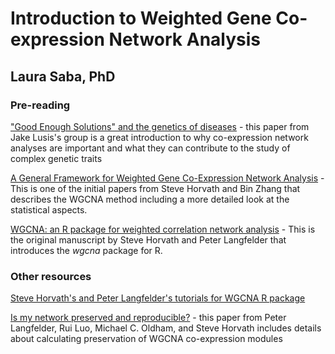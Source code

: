 # Introduction to Weighted Gene Co-expression Network Analysis

## Laura Saba, PhD

### Pre-reading
["Good Enough Solutions" and the genetics of diseases](https://pubmed.ncbi.nlm.nih.gov/22859671/) - this paper from Jake Lusis's group is a great introduction to why co-expression network analyses are important and what they can contribute to the study of complex genetic traits

[A General Framework for Weighted Gene Co-Expression Network Analysis](https://pubmed.ncbi.nlm.nih.gov/16646834/) - This is one of the initial papers from Steve Horvath and Bin Zhang that describes the WGCNA method including a more detailed look at the statistical aspects.

[WGCNA: an R package for weighted correlation network analysis](https://pubmed.ncbi.nlm.nih.gov/16646834/) - This is the original manuscript by Steve Horvath and Peter Langfelder that introduces the *wgcna* package for R.

### Other resources

[Steve Horvath's and Peter Langfelder's tutorials for WGCNA R package](https://horvath.genetics.ucla.edu/html/CoexpressionNetwork/Rpackages/WGCNA/Tutorials/)

[Is my network preserved and reproducible?](https://journals.plos.org/ploscompbiol/article?id=10.1371/journal.pcbi.1001057) - this paper from Peter Langfelder, Rui Luo, Michael C. Oldham, and Steve Horvath includes details about calculating preservation of WGCNA co-expression modules

